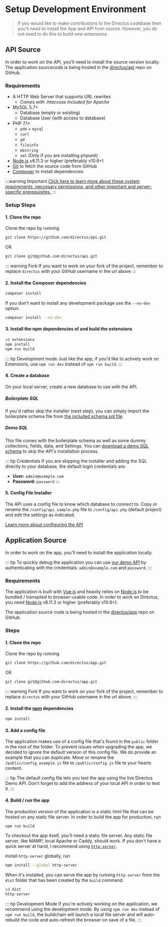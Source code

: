 # Setup Development Environment

> If you would like to make contributions to the Directus codebase then you'll need to install the App and API from source. However, you do not need to do this to build new extensions.

## API Source

In order to work on the API, you'll need to install the source version locally. The application sourcecode is being hosted in the [directus/api](https://github.com/directus/api) repo on GitHub.

### Requirements

* A HTTP Web Server that supports URL rewrites
    * _Comes with .htaccess included for Apache_
* MySQL 5.7+
    * Database (empty or existing)
    * Database User (with access to database)
* PHP 7.1+
    * `pdo` + `mysql`
    * `curl`
    * `gd`
    * `fileinfo`
    * `mbstring`
    * `xml` (Only if you are installing phpunit)
* [Node.js](https://nodejs.org) v8.11.3 or higher (preferably v10.6+)
* [Git](https://git-scm.com/book/en/v2/Getting-Started-Installing-Git) to fetch the source code from GitHub
* [Composer](https://getcomposer.org/doc/00-intro.md#installation-linux-unix-osx) to install dependencies

:::warning Important
[Click here to learn more about these system requirements, neccesary permissions, and other important and server-specific prerequisites.](/advanced/requirements.md)
:::

### Setup Steps

#### 1. Clone the repo

Clone the repo by running

```bash
git clone https://github.com/directus/api.git
```

OR

```bash
git clone git@github.com:directus/api.git
```

::: warning Fork
If you want to work on your fork of the project, remember to replace `directus` with your GitHub username in the url above
:::

#### 2. Install the Composer dependencies

```bash
composer install
```

If you don't want to install any development package use the `--no-dev` option.

```bash
composer install --no-dev
```

#### 3. Install the npm dependencies of and build the extensions

```bash
cd extensions
npm install
npm run build
```

::: tip Development mode
Just like the app, if you'd like to actively work on Extensions, use `npm run dev` instead of `npm run build`.
:::

#### 4. Create a database

On your local server, create a new database to use with the API.

##### Boilerplate SQL

If you'd rather skip the installer (next step), you can simply import the boilerplate schema file from [the included schema.sql file](https://github.com/directus/api/blob/master/src/schema.sql).

##### Demo SQL

This file comes with the boilerplate schema as well as some dummy collections, fields, data, and Settings. You can [download a demo SQL schema](https://sql.directus.app/demo.sql) to skip the API's installation process.

::: tip Credentials
If you are skipping the installer and adding the SQL directly to your database, the default login credentials are:

* **User:** `admin@example.com`
* **Password:** `password`
:::

#### 5. Config File Installer

The API uses a config file to know which database to connect to. Copy or rename the `/config/api_sample.php` file to `/config/api.php` (default project) and edit the settings as indicated.

[Learn more about configuring the API](/advanced/api/standalone.md)

## Application Source

In order to work on the app, you'll need to install the application locally.

::: tip
To quickly debug the application you can use [our demo API](https://next.demo-api.directus.app) by authenticating with the credentials: `admin@example.com` and `password`.
:::

### Requirements

The application is built with [Vue.js](https://vuejs.org) and heavily relies on [Node.js](https://nodejs.org) to be bundled / transpiled to browser-usable code. In order to work on Directus, you need [Node.js](https://nodejs.org) v8.11.3 or higher (preferably v10.6+).

The application source code is being hosted in the [directus/app](https://github.com/directus/app) repo on GitHub.

### Steps

#### 1. Clone the repo

Clone the repo by running

```bash
git clone https://github.com/directus/app.git
```

OR

```bash
git clone git@github.com:directus/app.git
```

::: warning Fork
If you want to work on your fork of the project, remember to replace `directus` with your GitHub username in the url above.
:::

#### 2. Install the [npm](https://npmjs.com) dependencies

```bash
npm install
```

#### 3. Add a config file

The application makes use of a config file that's found in the `public` folder in the root of the folder. To prevent issues when upgrading the app, we decided to ignore the default version of this config file. We do provide an example that you can duplicate. Move or rename the `/public/config_example.js` file to `/public/config.js` file to your hearts content.

::: tip
The default config file lets you test the app using the live Directus Demo API. Don't forget to add the address of your local API in order to test it.
:::

#### 4. Build / run the app

The production version of the application is a static html file that can be hosted on any static file server. In order to build the app for production, run

```bash
npm run build
```

To checkout the app itself, you'll need a static file server. Any static file server, like MAMP, local Apache or Caddy, should work. If you don't have a quick server at hand, I recommend using [`http-server`](https://www.npmjs.com/package/http-server).

Install `http-server` globally, run

```bash
npm install --global http-server
```

When it's installed, you can serve the app by running `http-server` from the `dist` folder that has been created by the `build` command:

```bash
cd dist
http-server
```

::: tip Development Mode
If you're actively working on the application, we recommend using the development mode. By using `npm run dev` instead of `npm run build`, the buildchain will launch a local file server and will auto-rebuild the code and auto-refresh the browser on save of a file.
:::
